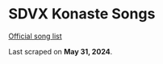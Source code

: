 # SDVX Konaste Songs

[Official song list](https://p.eagate.573.jp/game/eacsdvx/vi/music/index.html)

Last scraped on **May 31, 2024**.